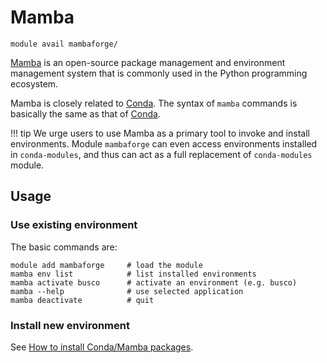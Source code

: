 # Mamba

    module avail mambaforge/

[Mamba](https://mamba.readthedocs.io/en/latest/user_guide/mamba.html) is an open-source package management and environment management system that is commonly used in the Python programming ecosystem. 

Mamba is closely related to [Conda](../../../software/sw-list/conda-modules). The syntax of `mamba` commands is basically the same as that of [Conda](../../../software/sw-list/conda-modules).

!!! tip
    We urge users to use Mamba as a primary tool to invoke and install environments. Module `mambaforge` can even access environments installed in `conda-modules`, and thus can act as a full replacement of `conda-modules` module.

## Usage

### Use existing environment

The basic commands are:

    module add mambaforge     # load the module
    mamba env list            # list installed environments
    mamba activate busco      # activate an environment (e.g. busco)
    mamba --help              # use selected application
    mamba deactivate          # quit

### Install new environment

See [How to install Conda/Mamba packages](../../../software/install-software/#condamamba-packages).
